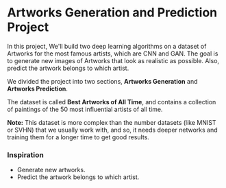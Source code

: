 # Artworks Generation and Prediction Project

In this project, We'll build two deep learning algorithms on a dataset of Artworks for the most famous artists, which are CNN and GAN. The goal is to generate new images of Artworks that look as realistic as possible. Also, predict the artwork belongs to which artist.

We divided the project into two sections, **Artworks Generation** and **Artworks Prediction**.

The dataset is called **Best Artworks of All Time**, and contains a collection of paintings of the 50 most influential artists of all time.



**Note:**
This dataset is more complex than the number datasets (like MNIST or SVHN) that we usually work with, and so, it needs deeper networks and training them for a longer time to get good results.



### **Inspiration**
* Generate new artworks.
* Predict the artwork belongs to which artist.
